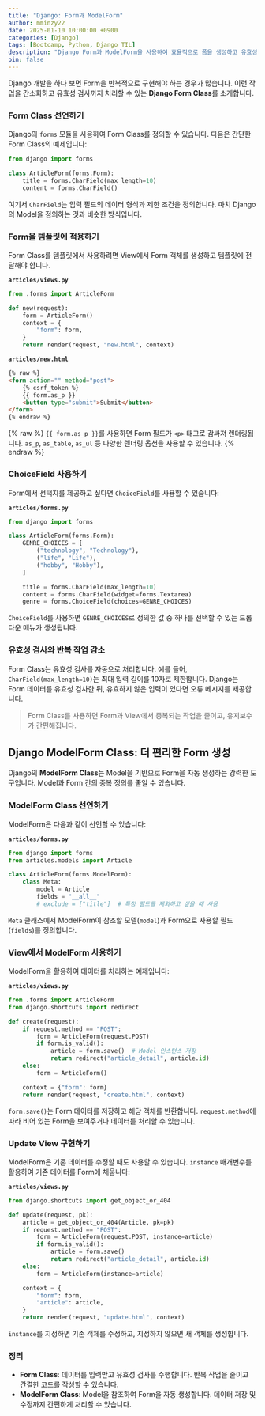 ```yaml
---
title: "Django: Form과 ModelForm"
author: mminzy22
date: 2025-01-10 10:00:00 +0900
categories: [Django]
tags: [Bootcamp, Python, Django TIL]
description: "Django Form과 ModelForm을 사용하여 효율적으로 폼을 생성하고 유효성 검사를 처리하는 방법"
pin: false
---
```




Django 개발을 하다 보면 Form을 반복적으로 구현해야 하는 경우가 많습니다. 이런 작업을 간소화하고 유효성 검사까지 처리할 수 있는 **Django Form Class**를 소개합니다.

### Form Class 선언하기

Django의 `forms` 모듈을 사용하여 Form Class를 정의할 수 있습니다. 다음은 간단한 Form Class의 예제입니다:

```python
from django import forms

class ArticleForm(forms.Form):
    title = forms.CharField(max_length=10)
    content = forms.CharField()
```

여기서 `CharField`는 입력 필드의 데이터 형식과 제한 조건을 정의합니다. 마치 Django의 Model을 정의하는 것과 비슷한 방식입니다.

### Form을 템플릿에 적용하기

Form Class를 템플릿에서 사용하려면 View에서 Form 객체를 생성하고 템플릿에 전달해야 합니다.

**`articles/views.py`**

```python
from .forms import ArticleForm

def new(request):
    form = ArticleForm()
    context = {
        "form": form,
    }
    return render(request, "new.html", context)
```

**`articles/new.html`**

```html
{% raw %}
<form action="" method="post">
    {% csrf_token %}
    {{ form.as_p }}
    <button type="submit">Submit</button>
</form>
{% endraw %}
```

{% raw %}
`{{ form.as_p }}`를 사용하면 Form 필드가 `<p>` 태그로 감싸져 렌더링됩니다. `as_p`, `as_table`, `as_ul` 등 다양한 렌더링 옵션을 사용할 수 있습니다.
{% endraw %}

### ChoiceField 사용하기

Form에서 선택지를 제공하고 싶다면 `ChoiceField`를 사용할 수 있습니다:

**`articles/forms.py`**

```python
from django import forms

class ArticleForm(forms.Form):
    GENRE_CHOICES = [
        ("technology", "Technology"),
        ("life", "Life"),
        ("hobby", "Hobby"),
    ]

    title = forms.CharField(max_length=10)
    content = forms.CharField(widget=forms.Textarea)
    genre = forms.ChoiceField(choices=GENRE_CHOICES)
```

`ChoiceField`를 사용하면 `GENRE_CHOICES`로 정의한 값 중 하나를 선택할 수 있는 드롭다운 메뉴가 생성됩니다.

### 유효성 검사와 반복 작업 감소

Form Class는 유효성 검사를 자동으로 처리합니다. 예를 들어, `CharField(max_length=10)`는 최대 입력 길이를 10자로 제한합니다. Django는 Form 데이터를 유효성 검사한 뒤, 유효하지 않은 입력이 있다면 오류 메시지를 제공합니다.

> Form Class를 사용하면 Form과 View에서 중복되는 작업을 줄이고, 유지보수가 간편해집니다.


## Django ModelForm Class: 더 편리한 Form 생성

Django의 **ModelForm Class**는 Model을 기반으로 Form을 자동 생성하는 강력한 도구입니다. Model과 Form 간의 중복 정의를 줄일 수 있습니다.

### ModelForm Class 선언하기

ModelForm은 다음과 같이 선언할 수 있습니다:

**`articles/forms.py`**

```python
from django import forms
from articles.models import Article

class ArticleForm(forms.ModelForm):
    class Meta:
        model = Article
        fields = "__all__"
        # exclude = ["title"]  # 특정 필드를 제외하고 싶을 때 사용
```

`Meta` 클래스에서 ModelForm이 참조할 모델(`model`)과 Form으로 사용할 필드(`fields`)를 정의합니다.

### View에서 ModelForm 사용하기

ModelForm을 활용하여 데이터를 처리하는 예제입니다:

**`articles/views.py`**

```python
from .forms import ArticleForm
from django.shortcuts import redirect

def create(request):
    if request.method == "POST":
        form = ArticleForm(request.POST)
        if form.is_valid():
            article = form.save()  # Model 인스턴스 저장
            return redirect("article_detail", article.id)
    else:
        form = ArticleForm()

    context = {"form": form}
    return render(request, "create.html", context)
```

`form.save()`는 Form 데이터를 저장하고 해당 객체를 반환합니다. `request.method`에 따라 비어 있는 Form을 보여주거나 데이터를 처리할 수 있습니다.

### Update View 구현하기

ModelForm은 기존 데이터를 수정할 때도 사용할 수 있습니다. `instance` 매개변수를 활용하여 기존 데이터를 Form에 채웁니다:

**`articles/views.py`**

```python
from django.shortcuts import get_object_or_404

def update(request, pk):
    article = get_object_or_404(Article, pk=pk)
    if request.method == "POST":
        form = ArticleForm(request.POST, instance=article)
        if form.is_valid():
            article = form.save()
            return redirect("article_detail", article.id)
    else:
        form = ArticleForm(instance=article)

    context = {
        "form": form,
        "article": article,
    }
    return render(request, "update.html", context)
```

`instance`를 지정하면 기존 객체를 수정하고, 지정하지 않으면 새 객체를 생성합니다.


### 정리

- **Form Class**: 데이터를 입력받고 유효성 검사를 수행합니다. 반복 작업을 줄이고 간결한 코드를 작성할 수 있습니다.
- **ModelForm Class**: Model을 참조하여 Form을 자동 생성합니다. 데이터 저장 및 수정까지 간편하게 처리할 수 있습니다.
